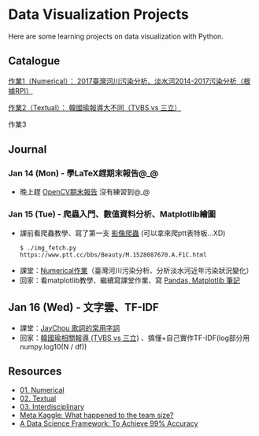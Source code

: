 # Data Visualization Projects
Here are some learning projects on data visualization with Python.

## Catalogue
[作業1（Numerical）： 2017臺灣河川污染分析、淡水河2014-2017污染分析（根據RPI）](https://github.com/aesophor/DataScience/blob/master/01-Numerical/River%20Pollution%20Data%20Visualization.ipynb)

[作業2（Textual）： 韓國瑜報導大不同（TVBS vs 三立）](https://github.com/aesophor/DataScience/blob/master/02-Political-News-Word-Cloud/Han%20Guo%20Yu.ipynb)

作業3

## Journal

### Jan 14 (Mon) - 學LaTeX趕期末報告@_@
* 晚上趕 [OpenCV期末報告](https://drive.google.com/open?id=1BiIDQCSrFyuRWmcBFCNKFiMAMO0eh1yv) 沒有練習到@_@

### Jan 15 (Tue) - 爬蟲入門、數值資料分析、Matplotlib繪圖
* 課前看爬蟲教學、寫了第一支 [影像爬蟲](https://github.com/aesophor/DataScience/blob/master/04-Practices/web_scraper/img_fetch.py) (可以拿來爬ptt表特板...XD)
  ```
  $ ./img_fetch.py https://www.ptt.cc/bbs/Beauty/M.1528087670.A.F1C.html
  ```
* 課堂：[Numerical作業](https://github.com/aesophor/DataScience/blob/master/01-Numerical/River%20Pollution%20Data%20Visualization.ipynb)（臺灣河川污染分析、分析淡水河近年污染狀況變化）
* 回家：看matplotlib教學、繼續寫課堂作業、寫 [Pandas, Matplotlib 筆記](https://github.com/aesophor/DataScience/blob/master/01-Numerical/Note.ipynb)

## Jan 16 (Wed) - 文字雲、TF-IDF
* 課堂：[JayChou 歌詞的常用字詞](https://github.com/aesophor/DataScience/blob/master/02-Textual/Jay%20Chou's%20Common%20Used%20Terms%20in%20His%20Lyrics.ipynb)
* 回家：[韓國瑜相關報導 (TVBS vs 三立)](https://github.com/aesophor/DataScience/blob/master/02-Political-News-Word-Cloud/Han%20Guo%20Yu.ipynb) 、搞懂+自己實作TF-IDF(log部分用numpy.log10(N / df))


## Resources

* [01. Numerical](http://www.randalolson.com/2015/07/14/rethinking-the-population-pyramid/)
* [02. Textual](https://ntu-csx-datascience.github.io/UTaipei/02%20Textual/Apriori.html)
* [03. Interdisciplinary](https://ntu-csx-datascience.github.io/UTaipei/03%20Interdisciplinary/Notebook.slides.html)
* [Meta Kaggle: What happened to the team size?](https://www.kaggle.com/gpreda/meta-kaggle-what-happened-to-the-team-size)
* [A Data Science Framework: To Achieve 99% Accuracy](https://www.kaggle.com/ldfreeman3/a-data-science-framework-to-achieve-99-accuracy)
